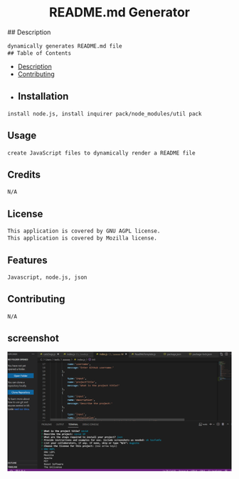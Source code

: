 <h1 align='center'></h1>
  <h1 align='center'>README.md Generator</h1>
  ## Description 

    dynamically generates README.md file
    ## Table of Contents
  - [Description](#description)
  - [Contributing](#contributing)
  -  ## Installation

    install node.js, install inquirer pack/node_modules/util pack

  ## Usage

    create JavaScript files to dynamically render a README file

  ## Credits

    N/A  

  ## License
    This application is covered by GNU AGPL license.
    This application is covered by Mozilla license.

  ## Features

    Javascript, node.js, json

  ## Contributing

    N/A
## screenshot
<img src = "./Screenshotnode.png" alt = "generator preview">
